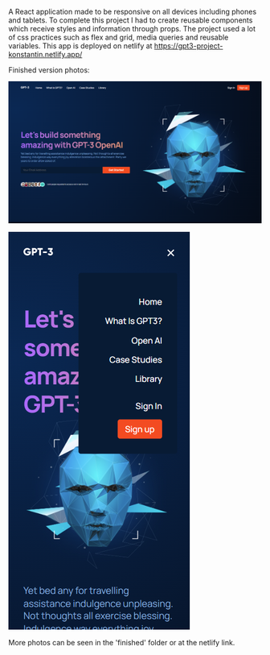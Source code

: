 A React application made to be responsive on all devices including phones and tablets.
To complete this project I had to create reusable components which receive styles and information through props.
The project used a lot of css practices such as flex and grid, media queries and reusable variables.
This app is deployed on netlify at https://gpt3-project-konstantin.netlify.app/

Finished version photos:

![Finished version image](https://github.com/KChimev/GPT-3-React/blob/main/finished/ai1.png?raw=true)



![Finished version image](https://github.com/KChimev/GPT-3-React/blob/main/finished/ai5.png?raw=true)



More photos can be seen in the 'finished' folder or at the netlify link.
